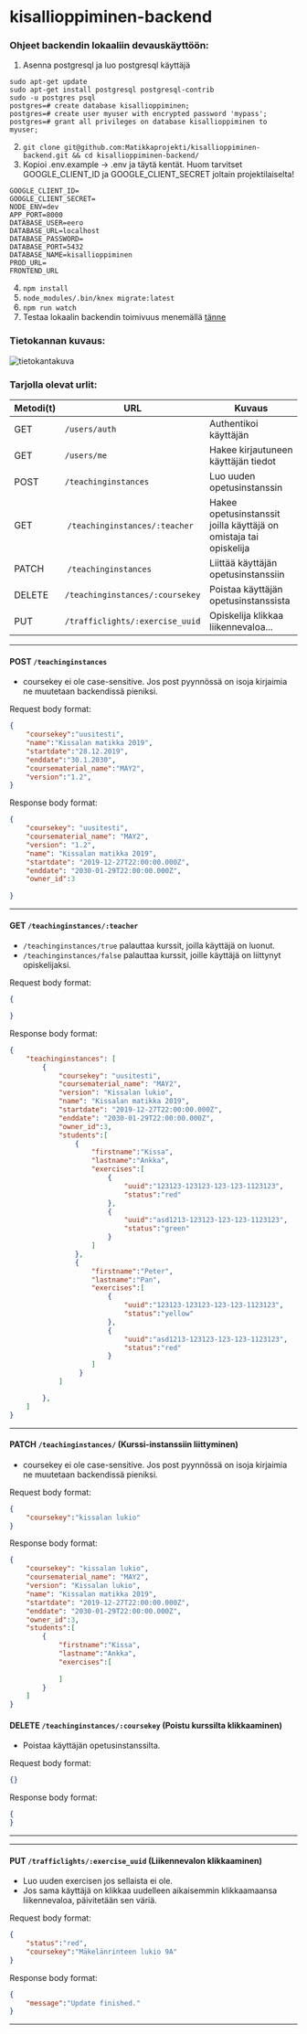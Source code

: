 # kisallioppiminen-backend

### Ohjeet backendin lokaaliin devauskäyttöön:
1. Asenna postgresql ja luo postgresql käyttäjä 

```
sudo apt-get update
sudo apt-get install postgresql postgresql-contrib
sudo -u postgres psql
postgres=# create database kisallioppiminen;
postgres=# create user myuser with encrypted password 'mypass';
postgres=# grant all privileges on database kisallioppiminen to myuser;
```

2. `git clone git@github.com:Matikkaprojekti/kisallioppiminen-backend.git && cd kisallioppiminen-backend/`
3. Kopioi .env.example -> .env ja täytä kentät. Huom tarvitset GOOGLE_CLIENT_ID ja GOOGLE_CLIENT_SECRET joltain projektilaiselta!

```
GOOGLE_CLIENT_ID=
GOOGLE_CLIENT_SECRET=
NODE_ENV=dev
APP_PORT=8000
DATABASE_USER=eero
DATABASE_URL=localhost
DATABASE_PASSWORD=
DATABASE_PORT=5432
DATABASE_NAME=kisallioppiminen
PROD_URL=
FRONTEND_URL 
```

4. `npm install`
5. ` node_modules/.bin/knex migrate:latest `
6. `npm run watch`
7. Testaa lokaalin backendin toimivuus menemällä [tänne](http://localhost:8000/)

### Tietokannan kuvaus:

![tietokantakuva](/readme_images/tietokanta.png)

### Tarjolla olevat urlit:

| Metodi(t) | URL                  | Kuvaus                              |
| --------- | ----------------------------------- | ------------------------------------------------------------------ |
| GET       | `/users/auth`                       | Authentikoi käyttäjän              				       |
| GET       | `/users/me`                         | Hakee kirjautuneen käyttäjän tiedot				       |
| POST      | `/teachinginstances`		  | Luo uuden opetusinstanssin					       |
| GET       | `/teachinginstances/:teacher`       | Hakee opetusinstanssit joilla käyttäjä on omistaja tai opiskelija  |
| PATCH     | `/teachinginstances` 		  | Liittää käyttäjän opetusinstanssiin				       |
| DELETE    | `/teachinginstances/:coursekey`     | Poistaa käyttäjän opetusinstanssista			       |
| PUT       | `/trafficlights/:exercise_uuid`	  | Opiskelija klikkaa liikennevaloa...  			       |

-------------

#### POST `/teachinginstances`
- coursekey ei ole case-sensitive. Jos post pyynnössä on isoja kirjaimia ne muutetaan backendissä pieniksi.

Request body format: 
```json
{
	"coursekey":"uusitesti",
	"name":"Kissalan matikka 2019",
	"startdate":"28.12.2019",
	"enddate":"30.1.2030",
	"coursematerial_name":"MAY2",
	"version":"1.2",
}
```
Response body format:
```json
{
    "coursekey": "uusitesti",
    "coursematerial_name": "MAY2",
    "version": "1.2",
    "name": "Kissalan matikka 2019",
    "startdate": "2019-12-27T22:00:00.000Z",
    "enddate": "2030-01-29T22:00:00.000Z",
    "owner_id":3
    
}
```

----------
#### GET `/teachinginstances/:teacher`
- `/teachinginstances/true` palauttaa kurssit, joilla käyttäjä on luonut.
- `/teachinginstances/false` palauttaa kurssit, joille käyttäjä on liittynyt opiskelijaksi.

Request body format: 
```json
{

}
```
Response body format:
```json
{
    "teachinginstances": [
        {
            "coursekey": "uusitesti",
            "coursematerial_name": "MAY2",
            "version": "Kissalan lukio",
            "name": "Kissalan matikka 2019",
            "startdate": "2019-12-27T22:00:00.000Z",
            "enddate": "2030-01-29T22:00:00.000Z",
            "owner_id":3,
            "students":[
                {
                    "firstname":"Kissa",
                    "lastname":"Ankka",
                    "exercises":[
                        {
                            "uuid":"123123-123123-123-123-1123123",
                            "status":"red"
                        },
                        {
                            "uuid":"asd1213-123123-123-123-1123123",
                            "status":"green"
                        }
                    ]
                },
                {
                    "firstname":"Peter",
                    "lastname":"Pan",
                    "exercises":[
                        {
                            "uuid":"123123-123123-123-123-1123123",
                            "status":"yellow"
                        },
                        {
                            "uuid":"asd1213-123123-123-123-1123123",
                            "status":"red"
                        }
                    ]
                 }
            ]

        },
    ]
}
```

------------
#### PATCH `/teachinginstances/` (Kurssi-instanssiin liittyminen)
- coursekey ei ole case-sensitive. Jos post pyynnössä on isoja kirjaimia ne muutetaan backendissä pieniksi.

Request body format: 
```json
{
	"coursekey":"kissalan lukio"
}
```
Response body format:
```json
{
    "coursekey": "kissalan lukio",
    "coursematerial_name": "MAY2",
    "version": "Kissalan lukio",
    "name": "Kissalan matikka 2019",
    "startdate": "2019-12-27T22:00:00.000Z",
    "enddate": "2030-01-29T22:00:00.000Z",
    "owner_id":3,
    "students":[
        {
            "firstname":"Kissa",
            "lastname":"Ankka",
            "exercises":[
	    
            ]
        }
    ]
}
```

#### DELETE `/teachinginstances/:coursekey` (Poistu kurssilta klikkaaminen)
- Poistaa käyttäjän opetusinstanssilta.

Request body format: 
```json
{}
```
Response body format:
```json
{
}
```
------------

------------
#### PUT `/trafficlights/:exercise_uuid` (Liikennevalon klikkaaminen)
- Luo uuden exercisen jos sellaista ei ole.
- Jos sama käyttäjä on klikkaa uudelleen aikaisemmin klikkaamaansa liikennevaloa, päivitetään sen väriä.

Request body format: 
```json
{
	"status":"red",
	"coursekey":"Mäkelänrinteen lukio 9A"
}
```
Response body format:
```json
{
	"message":"Update finished."
}
```
------------


